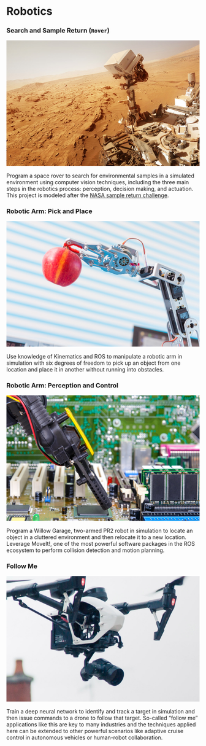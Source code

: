 # Robotics

### Search and Sample Return (`Rover`)

![P1](Images/P1.jpg)

Program a space rover to search for environmental samples in a simulated environment using computer vision techniques, including the three main steps in the robotics process: perception, decision making, and actuation. This project is modeled after the [NASA sample return challenge](https://www.nasa.gov/directorates/spacetech/centennial_challenges/sample_return_robot/index.html).


### Robotic Arm: Pick and Place

![P2](Images/P2.jpg)

Use knowledge of Kinematics and ROS to manipulate a robotic arm in simulation with six degrees of freedom to pick up an object from one location and place it in another without running into obstacles.


### Robotic Arm: Perception and Control

![P3](Images/P3.jpg)

Program a Willow Garage, two-armed PR2 robot in simulation to locate an object in a cluttered environment and then relocate it to a new location. Leverage MoveIt!, one of the most powerful software packages in the ROS ecosystem to perform collision detection and motion planning.


### Follow Me

![P4](Images/P4.jpg)

Train a deep neural network to identify and track a target in simulation and then issue commands to a drone to follow that target. So-called “follow me” applications like this are key to many industries and the techniques applied here can be extended to other powerful scenarios like adaptive cruise control in autonomous vehicles or human-robot collaboration.
